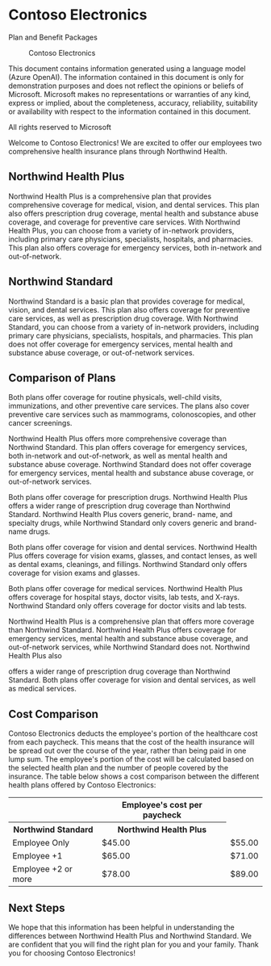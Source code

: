 # Contoso Electronics

Plan and Benefit Packages


<figure>

Contoso
Electronics

</figure>


<!-- PageBreak -->

This document contains information generated using a language model (Azure OpenAI). The information
contained in this document is only for demonstration purposes and does not reflect the opinions or
beliefs of Microsoft. Microsoft makes no representations or warranties of any kind, express or implied,
about the completeness, accuracy, reliability, suitability or availability with respect to the information
contained in this document.

All rights reserved to Microsoft

<!-- PageBreak -->

Welcome to Contoso Electronics! We are excited to offer our employees two comprehensive health
insurance plans through Northwind Health.


## Northwind Health Plus

Northwind Health Plus is a comprehensive plan that provides comprehensive coverage for medical,
vision, and dental services. This plan also offers prescription drug coverage, mental health and substance
abuse coverage, and coverage for preventive care services. With Northwind Health Plus, you can choose
from a variety of in-network providers, including primary care physicians, specialists, hospitals, and
pharmacies. This plan also offers coverage for emergency services, both in-network and out-of-network.


## Northwind Standard

Northwind Standard is a basic plan that provides coverage for medical, vision, and dental services. This
plan also offers coverage for preventive care services, as well as prescription drug coverage. With
Northwind Standard, you can choose from a variety of in-network providers, including primary care
physicians, specialists, hospitals, and pharmacies. This plan does not offer coverage for emergency
services, mental health and substance abuse coverage, or out-of-network services.


## Comparison of Plans

Both plans offer coverage for routine physicals, well-child visits, immunizations, and other preventive
care services. The plans also cover preventive care services such as mammograms, colonoscopies, and
other cancer screenings.

Northwind Health Plus offers more comprehensive coverage than Northwind Standard. This plan offers
coverage for emergency services, both in-network and out-of-network, as well as mental health and
substance abuse coverage. Northwind Standard does not offer coverage for emergency services, mental
health and substance abuse coverage, or out-of-network services.

Both plans offer coverage for prescription drugs. Northwind Health Plus offers a wider range of
prescription drug coverage than Northwind Standard. Northwind Health Plus covers generic, brand-
name, and specialty drugs, while Northwind Standard only covers generic and brand-name drugs.

Both plans offer coverage for vision and dental services. Northwind Health Plus offers coverage for vision
exams, glasses, and contact lenses, as well as dental exams, cleanings, and fillings. Northwind Standard
only offers coverage for vision exams and glasses.

Both plans offer coverage for medical services. Northwind Health Plus offers coverage for hospital stays,
doctor visits, lab tests, and X-rays. Northwind Standard only offers coverage for doctor visits and lab
tests.

Northwind Health Plus is a comprehensive plan that offers more coverage than Northwind Standard.
Northwind Health Plus offers coverage for emergency services, mental health and substance abuse
coverage, and out-of-network services, while Northwind Standard does not. Northwind Health Plus also

<!-- PageBreak -->

offers a wider range of prescription drug coverage than Northwind Standard. Both plans offer coverage
for vision and dental services, as well as medical services.


## Cost Comparison

Contoso Electronics deducts the employee's portion of the healthcare cost from each paycheck. This
means that the cost of the health insurance will be spread out over the course of the year, rather
than being paid in one lump sum. The employee's portion of the cost will be calculated based on the
selected health plan and the number of people covered by the insurance. The table below shows a
cost comparison between the different health plans offered by Contoso Electronics:


<table>
<tr>
<th rowspan=\"2\"></th>
<th colspan=\"2\">Employee's cost per paycheck</th>
</tr>
<tr>
<th>Northwind Standard</th>
<th>Northwind Health Plus</th>
</tr>
<tr>
<td>Employee Only</td>
<td>$45.00</td>
<td>$55.00</td>
</tr>
<tr>
<td>Employee +1</td>
<td>$65.00</td>
<td>$71.00</td>
</tr>
<tr>
<td>Employee +2 or more</td>
<td>$78.00</td>
<td>$89.00</td>
</tr>
</table>


## Next Steps

We hope that this information has been helpful in understanding the differences between Northwind
Health Plus and Northwind Standard. We are confident that you will find the right plan for you and
your family. Thank you for choosing Contoso Electronics!
